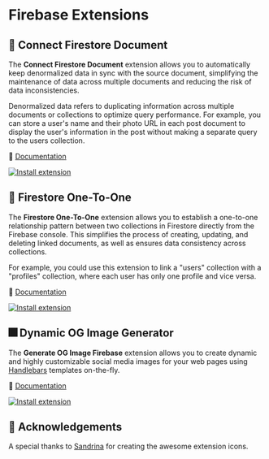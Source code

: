 # Firebase Extensions

## 🔌 Connect Firestore Document

The **Connect Firestore Document** extension allows you to automatically keep denormalized data in sync with the source document, simplifying the maintenance of data across multiple documents and reducing the risk of data inconsistencies.

Denormalized data refers to duplicating information across multiple documents or collections to optimize query performance. For example, you can store a user's name and their photo URL in each post document to display the user's information in the post without making a separate query to the users collection.

👀 [Documentation](https://github.com/yamankatby/firebase-extensions/tree/main/firestore-connect-document)

[![Install extension](https://user-images.githubusercontent.com/35961879/201528504-4e99bfc7-8691-4151-b63d-0511097d7c18.png)](https://console.firebase.google.com/project/_/extensions/install?ref=yaman/firestore-connect-document)

## 🔗 Firestore One-To-One

The **Firestore One-To-One** extension allows you to establish a one-to-one relationship pattern between two collections in Firestore directly from the Firebase console. This simplifies the process of creating, updating, and deleting linked documents, as well as ensures data consistency across collections.

For example, you could use this extension to link a "users" collection with a "profiles" collection, where each user has only one profile and vice versa.

👀 [Documentation](https://github.com/yamankatby/firebase-extensions/tree/main/firestore-one-to-one)

[![Install extension](https://user-images.githubusercontent.com/35961879/201528504-4e99bfc7-8691-4151-b63d-0511097d7c18.png)](https://console.firebase.google.com/project/_/extensions/install?ref=yaman/firestore-one-to-one)

## 🎆 Dynamic OG Image Generator

The **Generate OG Image Firebase** extension allows you to create dynamic and highly customizable social media images for your web pages using [Handlebars](https://handlebarsjs.com/) templates on-the-fly.

👀 [Documentation](https://github.com/yamankatby/firebase-extensions/tree/main/generate-og-image)

[![Install extension](https://user-images.githubusercontent.com/35961879/201528504-4e99bfc7-8691-4151-b63d-0511097d7c18.png)](https://console.firebase.google.com/project/_/extensions/install?ref=yaman/generate-og-image)

## 🙏 Acknowledgements

A special thanks to [Sandrina](https://sandrina.framer.website) for creating the awesome extension icons.
